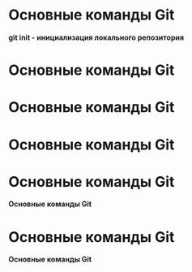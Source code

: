 # Основные команды Git
**git init - инициализация локального репозитория**

# Основные команды Git
# Основные команды Git
# Основные команды Git
# Основные команды Git
**Основные команды Git**
# Основные команды Git
**Основные команды Git**
